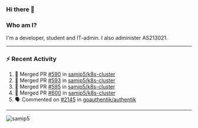 ### Hi there 👋

### Who am I?
I'm a developer, student and IT-admin. I also administer AS213021.

---
### :zap: Recent Activity
<!--START_SECTION:activity-->
1. 🎉 Merged PR [#590](https://github.com/samip5/k8s-cluster/pull/590) in [samip5/k8s-cluster](https://github.com/samip5/k8s-cluster)
2. 🎉 Merged PR [#593](https://github.com/samip5/k8s-cluster/pull/593) in [samip5/k8s-cluster](https://github.com/samip5/k8s-cluster)
3. 🎉 Merged PR [#595](https://github.com/samip5/k8s-cluster/pull/595) in [samip5/k8s-cluster](https://github.com/samip5/k8s-cluster)
4. 🎉 Merged PR [#600](https://github.com/samip5/k8s-cluster/pull/600) in [samip5/k8s-cluster](https://github.com/samip5/k8s-cluster)
5. 🗣 Commented on [#2145](https://github.com/goauthentik/authentik/issues/2145) in [goauthentik/authentik](https://github.com/goauthentik/authentik)
<!--END_SECTION:activity-->
---

<img align="center" src="https://github-readme-stats.vercel.app/api?username=samip5&show_icons=true" alt="samip5" />
